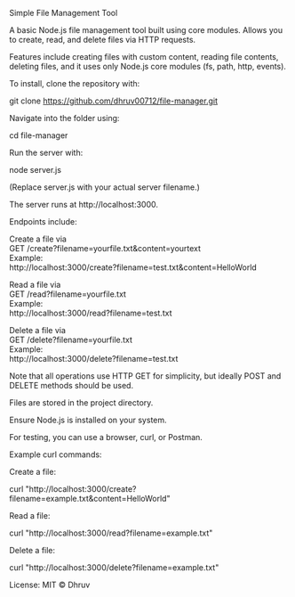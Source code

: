 Simple File Management Tool

A basic Node.js file management tool built using core modules. Allows you to create, read, and delete files via HTTP requests.

Features include creating files with custom content, reading file contents, deleting files, and it uses only Node.js core modules (fs, path, http, events).

To install, clone the repository with:

git clone https://github.com/dhruv00712/file-manager.git

Navigate into the folder using:

cd file-manager

Run the server with:

node server.js

(Replace server.js with your actual server filename.)

The server runs at http://localhost:3000.

Endpoints include:

Create a file via  
GET /create?filename=yourfile.txt&content=yourtext  
Example:  
http://localhost:3000/create?filename=test.txt&content=HelloWorld

Read a file via  
GET /read?filename=yourfile.txt  
Example:  
http://localhost:3000/read?filename=test.txt

Delete a file via  
GET /delete?filename=yourfile.txt  
Example:  
http://localhost:3000/delete?filename=test.txt

Note that all operations use HTTP GET for simplicity, but ideally POST and DELETE methods should be used.

Files are stored in the project directory.

Ensure Node.js is installed on your system.

For testing, you can use a browser, curl, or Postman.

Example curl commands:

Create a file:

curl "http://localhost:3000/create?filename=example.txt&content=HelloWorld"

Read a file:

curl "http://localhost:3000/read?filename=example.txt"

Delete a file:

curl "http://localhost:3000/delete?filename=example.txt"

License: MIT © Dhruv
